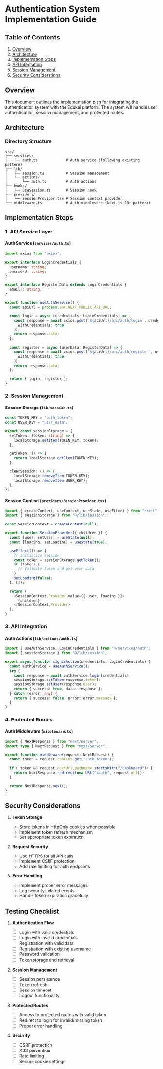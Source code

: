 # Authentication System Implementation Guide

## Table of Contents

1. [Overview](#overview)
2. [Architecture](#architecture)
3. [Implementation Steps](#implementation-steps)
4. [API Integration](#api-integration)
5. [Session Management](#session-management)
6. [Security Considerations](#security-considerations)

## Overview

This document outlines the implementation plan for integrating the authentication system with the Edukai platform. The system will handle user authentication, session management, and protected routes.

## Architecture

### Directory Structure

```
src/
├── services/
│   └── auth.ts             # Auth service (following existing pattern)
├── lib/
│   ├── session.ts          # Session management
│   └── actions/
│       └── auth.ts         # Auth actions
├── hooks/
│   └── useSession.ts       # Session hook
├── providers/
│   └── SessionProvider.tsx # Session context provider
└── middleware.ts           # Auth middleware (Next.js 13+ pattern)
```

## Implementation Steps

### 1. API Service Layer

#### Auth Service (`services/auth.ts`)

```typescript
import axios from "axios";

export interface LoginCredentials {
  username: string;
  password: string;
}

export interface RegisterData extends LoginCredentials {
  email?: string;
}

export function useAuthService() {
  const apiUrl = process.env.NEXT_PUBLIC_API_URL;

  const login = async (credentials: LoginCredentials) => {
    const response = await axios.post(`${apiUrl}/api/auth/login`, credentials, {
      withCredentials: true,
    });
    return response.data;
  };

  const register = async (userData: RegisterData) => {
    const response = await axios.post(`${apiUrl}/api/auth/register`, userData, {
      withCredentials: true,
    });
    return response.data;
  };

  return { login, register };
}
```

### 2. Session Management

#### Session Storage (`lib/session.ts`)

```typescript
const TOKEN_KEY = "auth_token";
const USER_KEY = "user_data";

export const sessionStorage = {
  setToken: (token: string) => {
    localStorage.setItem(TOKEN_KEY, token);
  },

  getToken: () => {
    return localStorage.getItem(TOKEN_KEY);
  },

  clearSession: () => {
    localStorage.removeItem(TOKEN_KEY);
    localStorage.removeItem(USER_KEY);
  },
};
```

#### Session Context (`providers/SessionProvider.tsx`)

```typescript
import { createContext, useContext, useState, useEffect } from "react";
import { sessionStorage } from "@/lib/session";

const SessionContext = createContext(null);

export function SessionProvider({ children }) {
  const [user, setUser] = useState(null);
  const [loading, setLoading] = useState(true);

  useEffect(() => {
    // Initialize session
    const token = sessionStorage.getToken();
    if (token) {
      // Validate token and get user data
    }
    setLoading(false);
  }, []);

  return (
    <SessionContext.Provider value={{ user, loading }}>
      {children}
    </SessionContext.Provider>
  );
}
```

### 3. API Integration

#### Auth Actions (`lib/actions/auth.ts`)

```typescript
import { useAuthService, LoginCredentials } from "@/services/auth";
import { sessionStorage } from "@/lib/session";

export async function signinAction(credentials: LoginCredentials) {
  const authService = useAuthService();
  try {
    const response = await authService.login(credentials);
    sessionStorage.setToken(response.token);
    sessionStorage.setUser(response.user);
    return { success: true, data: response };
  } catch (error: any) {
    return { success: false, error: error.message };
  }
}
```

### 4. Protected Routes

#### Auth Middleware (`middleware.ts`)

```typescript
import { NextResponse } from "next/server";
import type { NextRequest } from "next/server";

export function middleware(request: NextRequest) {
  const token = request.cookies.get("auth_token");

  if (!token && request.nextUrl.pathname.startsWith("/dashboard")) {
    return NextResponse.redirect(new URL("/auth", request.url));
  }

  return NextResponse.next();
}
```

## Security Considerations

1. **Token Storage**

   - Store tokens in HttpOnly cookies when possible
   - Implement token refresh mechanism
   - Set appropriate token expiration

2. **Request Security**

   - Use HTTPS for all API calls
   - Implement CSRF protection
   - Add rate limiting for auth endpoints

3. **Error Handling**
   - Implement proper error messages
   - Log security-related events
   - Handle token expiration gracefully

## Testing Checklist

1. **Authentication Flow**

   - [ ] Login with valid credentials
   - [ ] Login with invalid credentials
   - [ ] Registration with valid data
   - [ ] Registration with existing username
   - [ ] Password validation
   - [ ] Token storage and retrieval

2. **Session Management**

   - [ ] Session persistence
   - [ ] Token refresh
   - [ ] Session timeout
   - [ ] Logout functionality

3. **Protected Routes**

   - [ ] Access to protected routes with valid token
   - [ ] Redirect to login for invalid/missing token
   - [ ] Proper error handling

4. **Security**
   - [ ] CSRF protection
   - [ ] XSS prevention
   - [ ] Rate limiting
   - [ ] Secure cookie settings
